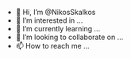 - 👋 Hi, I’m @NikosSkalkos
- 👀 I’m interested in ...
- 🌱 I’m currently learning ...
- 💞️ I’m looking to collaborate on ...
- 📫 How to reach me ...

<!---
NikosSkalkos/NikosSkalkos is a ✨ special ✨ repository because its `README.md` (this file) appears on your GitHub profile.
You can click the Preview link to take a look at your changes.
--->

